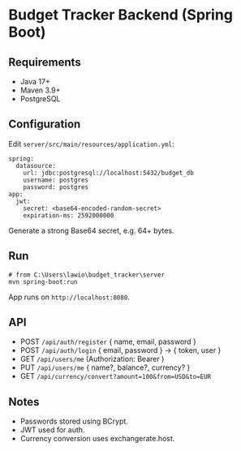 # Budget Tracker Backend (Spring Boot)

## Requirements
- Java 17+
- Maven 3.9+
- PostgreSQL

## Configuration
Edit `server/src/main/resources/application.yml`:
```
spring:
  datasource:
    url: jdbc:postgresql://localhost:5432/budget_db
    username: postgres
    password: postgres
app:
  jwt:
    secret: <base64-encoded-random-secret>
    expiration-ms: 2592000000
```
Generate a strong Base64 secret, e.g. 64+ bytes.

## Run
```
# from C:\Users\lawio\budget_tracker\server
mvn spring-boot:run
```
App runs on `http://localhost:8080`.

## API
- POST `/api/auth/register` { name, email, password }
- POST `/api/auth/login` { email, password } -> { token, user }
- GET `/api/users/me` (Authorization: Bearer <token>)
- PUT `/api/users/me` { name?, balance?, currency? }
- GET `/api/currency/convert?amount=100&from=USD&to=EUR`

## Notes
- Passwords stored using BCrypt.
- JWT used for auth.
- Currency conversion uses exchangerate.host.
